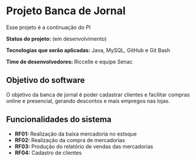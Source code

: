 # Projeto Banca de Jornal

Esse projeto é a continuação do PI

**Status do projeto:** (em desenvolvimento)

**Tecnologias que serão aplicadas:** Java, MySQL, GitHub e Git Bash

**Time de desenvolvedores:** Riccelle e equipe Senac

## Objetivo do software
O objetivo da banca de jornal é poder cadastrar clientes e facilitar compras online e presencial, gerando descontos e mais empregos nas lojas.

## Funcionalidades do sistema

- **RF01:** Realização da baixa mercadoria no estoque  
- **RF02:** Realização da compra de mercadorias  
- **RF03:** Produção do relatório de vendas das mercadorias  
- **RF04:** Cadastro de clientes
